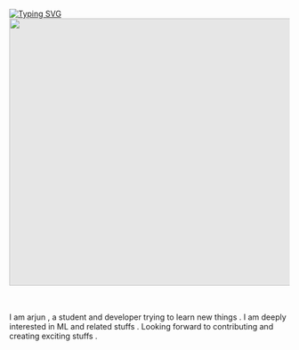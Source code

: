 <a href="https://git.io/typing-svg"><img src="https://readme-typing-svg.demolab.com?font=Fira+Code&duration=3000&pause=500&color=27F240&random=false&width=435&lines=Welcome+to+my+github+page+%3A)+" alt="Typing SVG" /></a>
<img style="display: block;-webkit-user-select: none;margin: auto;cursor: zoom-out;background-color: hsl(0, 0%, 90%);" src="https://user-images.githubusercontent.com/74038190/225813708-98b745f2-7d22-48cf-9150-083f1b00d6c9.gif" width="1320" height="480">

<br> <br>
I am arjun , a student and developer trying to learn new things . I am deeply interested in ML and related stuffs . Looking forward to contributing and creating exciting stuffs .
<!--
**arjun051/arjun051** is a ✨ _special_ ✨ repository because its `README.md` (this file) appears on your GitHub profile.

Here are some ideas to get you started:

- 🔭 I’m currently working on ...
- 🌱 I’m currently learning ...
- 👯 I’m looking to collaborate on ...
- 🤔 I’m looking for help with ...
- 💬 Ask me about ...
- 📫 How to reach me: ...
- 😄 Pronouns: ...
- ⚡ Fun fact: ...
-->
